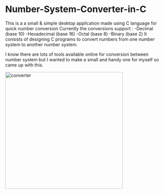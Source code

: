 # Number-System-Converter-in-C

This is a a small & simple desktop application made using C language for quick number conversion
Currently the conversions support :
-Decimal (base 10)
-Hexadecimal (base 16)
-Octal (base 8)
-Binary (base 2)
It consists of designing C programs to convert numbers from one number system
to another number system.

I know there are lots of tools available online for conversion between number system but I wanted to make a small and handy one for myself so came up with this.

<img width="372" alt="converter" src="https://github.com/divya-gadekar28/Number-System-Converter-in-C/assets/116143709/d594bb81-55b4-4efb-bd64-767a276c1f2c">

